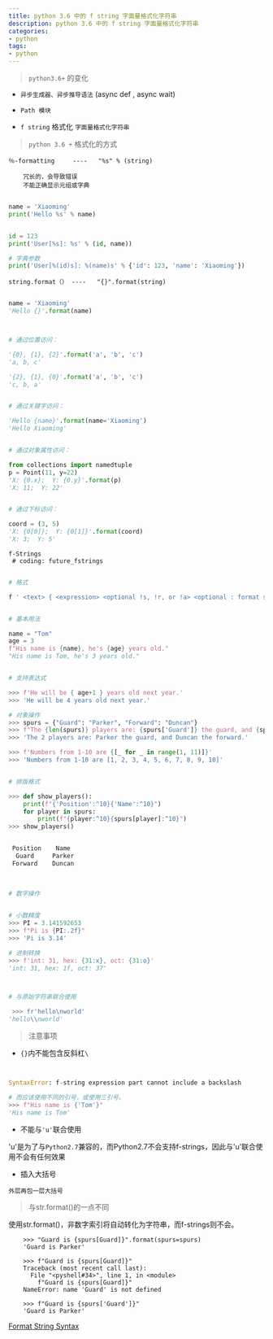 ```yaml
---
title: python 3.6 中的 f string 字面量格式化字符串
description: python 3.6 中的 f string 字面量格式化字符串
categories:
- python
tags:
- python
---
```




> `python3.6+` 的变化 


- `异步生成器、异步推导语法` (async def , async wait)

- `Path 模块`

- `f string` 格式化 `字面量格式化字符串`






> `python 3.6 +` 格式化的方式


    ％-formatting     ----   "%s" % (string)
    
        冗长的，会导致错误
        不能正确显示元组或字典
    
    

```python

name = 'Xiaoming'
print('Hello %s' % name) 


id = 123
print('User[%s]: %s' % (id, name))

# 字典参数
print('User[%(id)s]: %(name)s' % {'id': 123, 'name': 'Xiaoming'})

```    
  


    string.format（） ----   "{}".format(string)
    
    
```python

name = 'Xiaoming'
'Hello {}'.format(name)



# 通过位置访问：

'{0}, {1}, {2}'.format('a', 'b', 'c')
'a, b, c'

'{2}, {1}, {0}'.format('a', 'b', 'c')
'c, b, a'


# 通过关键字访问：

'Hello {name}'.format(name='Xiaoming')
'Hello Xiaoming'


# 通过对象属性访问：

from collections import namedtuple
p = Point(11, y=22)
'X: {0.x};  Y: {0.y}'.format(p)
'X: 11;  Y: 22'


# 通过下标访问：

coord = (3, 5)
'X: {0[0]};  Y: {0[1]}'.format(coord)
'X: 3;  Y: 5'

```
    
    
    f-Strings 
     # coding: future_fstrings
    
    
```python

# 格式

f ' <text> { <expression> <optional !s, !r, or !a> <optional : format specifier> } <text> ... '


# 基本用法

name = "Tom"
age = 3
f"His name is {name}, he's {age} years old."
"His name is Tom, he's 3 years old."


# 支持表达式

>>> f'He will be { age+1 } years old next year.'
>>> 'He will be 4 years old next year.'

# 对象操作
>>> spurs = {"Guard": "Parker", "Forward": "Duncan"}
>>> f"The {len(spurs)} players are: {spurs['Guard']} the guard, and {spurs['Forward']} the forward."
>>> 'The 2 players are: Parker the guard, and Duncan the forward.'

>>> f'Numbers from 1-10 are {[_ for _ in range(1, 11)]}'
>>> 'Numbers from 1-10 are [1, 2, 3, 4, 5, 6, 7, 8, 9, 10]'


# 排版格式

>>> def show_players():
    print(f"{'Position':^10}{'Name':^10}")
    for player in spurs:
        print(f"{player:^10}{spurs[player]:^10}")
>>> show_players()


 Position    Name   
  Guard     Parker  
 Forward    Duncan
 
 
 
# 数字操作 


# 小数精度
>>> PI = 3.141592653
>>> f"Pi is {PI:.2f}"
>>> 'Pi is 3.14'

# 进制转换
>>> f'int: 31, hex: {31:x}, oct: {31:o}'
'int: 31, hex: 1f, oct: 37'



# 与原始字符串联合使用

 >>> fr'hello\nworld'
'hello\\nworld'

```



> 注意事项 

- `{}`内不能包含反斜杠` \ `


```python


SyntaxError: f-string expression part cannot include a backslash

# 而应该使用不同的引号，或使用三引号。
>>> f"His name is {'Tom'}"
'His name is Tom'

```


- 不能与`'u'`联合使用

'u'是为了与`Python2.7`兼容的，而Python2.7不会支持f-strings，因此与'u'联合使用不会有任何效果

- 插入大括号

`外层再包一层大括号`


> 与str.format()的一点不同

使用str.format()，非数字索引将自动转化为字符串，而f-strings则不会。

```
    >>> "Guard is {spurs[Guard]}".format(spurs=spurs)
    'Guard is Parker'
    
    >>> f"Guard is {spurs[Guard]}"
    Traceback (most recent call last):
      File "<pyshell#34>", line 1, in <module>
        f"Guard is {spurs[Guard]}"
    NameError: name 'Guard' is not defined
    
    >>> f"Guard is {spurs['Guard']}"
    'Guard is Parker'
```


[Format String Syntax](https://docs.python.org/3/library/string.html#formatstrings)
